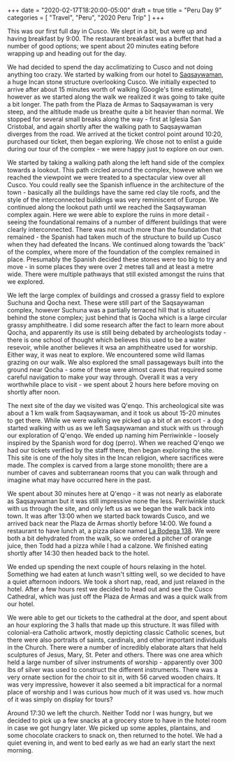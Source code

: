 +++
date = "2020-02-17T18:20:00-05:00"
draft = true
title = "Peru Day 9"
categories = [ "Travel", "Peru", "2020 Peru Trip" ]
+++

This was our first full day in Cusco. We slept in a bit, but were up and having breakfast by 9:00. The restaurant breakfast was a buffet that had a number of good options; we spent about 20 minutes eating before wrapping up and heading out for the day.

We had decided to spend the day acclimatizing to Cusco and not doing anything too crazy. We started by walking from our hotel to [Saqsaywaman](https://en.wikipedia.org/wiki/Sacsayhuam%C3%A1n), a huge Incan stone structure overlooking Cusco. We initially expected to arrive after about 15 minutes worth of walking (Google's time estimate), however as we started along the walk we realized it was going to take quite a bit longer. The path from the Plaza de Armas to Saqsaywaman is very steep, and the altitude made us breathe quite a bit heavier than normal. We stopped for several small breaks along the way - first at Iglesia San Cristobal, and again shortly after the walking path to Saqsaywaman diverges from the road. We arrived at the ticket control point around 10:20, purchased our ticket, then began exploring. We chose not to enlist a guide during our tour of the complex - we were happy just to explore on our own.

We started by taking a walking path along the left hand side of the complex towards a lookout. This path circled around the complex, howeve when we reached the viewpoint we were treated to a spectacular view over all Cusco. You could really see the Spanish influence in the architecture of the town - basically all the buildings have the same red clay tile roofs, and the style of the interconnected buildings was very reminiscent of Europe. We continued along the lookout path until we reached the Saqsaywaman complex again. Here we were able to explore the ruins in more detail - seeing the foundational remains of a number of different buildings that were clearly interconnected. There was not much more than the foundation that remained - the Spanish had taken much of the structure to build up Cusco when they had defeated the Incans. We continued along towards the 'back' of the complex, where more of the foundation of the complex remained in place. Presumably the Spanish decided these stones were too big to try and move - in some places they were over 2 metres tall and at least a metre wide. There were multiple pathways that still existed amongst the ruins that we explored.

We left the large complex of buildings and crossed a grassy field to explore Suchuna and Qocha next. These were still part of the Saqsaywaman complex, however Suchuna was a partially terraced hill that is situated behind the stone complex; just behind that is Qocha which is a large circular grassy amphitheatre. I did some research after the fact to learn more about Qocha, and apparently its use is still being debated by archeologists today - there is one school of thought which believes this used to be a water resevoir, while another believes it wsa an amphitheatre used for worship. Either way, it was neat to explore. We encountered some wild llamas grazing on our walk. We also explored the small passageways built into the ground near Qocha - some of these were almost caves that required some careful navigation to make your way through. Overall it was a very worthwhile place to visit - we spent about 2 hours here before moving on shortly after noon.

The next site of the day we visited was Q'enqo. This archeological site was about a 1 km walk from Saqsaywaman, and it took us about 15-20 minutes to get there. While we were walking we picked up a bit of an escort - a dog started walking with us as we left Saqsaywaman and stuck with us through our exploration of Q'enqo. We ended up naming him Perriwinkle - loosely inspired by the Spanish word for dog (perro). When we reached Q'enqo we had our tickets verified by the staff there, then began exploring the site. This site is one of the holy sites in the Incan religion, where sacrifices were made. The complex is carved from a large stone monolith; there are a number of caves and subterranean rooms that you can walk through and imagine what may have occurred here in the past.

We spent about 30 minutes here at Q'enqo - it was not nearly as elaborate as Saqsaywaman but it was still impressive none the less. Perriwinkle stuck with us through the site, and only left us as we began the walk back into town. It was after 13:00 when we started back towards Cusco, and we arrived back near the Plaza de Armas shortly before 14:00. We found a restaurant to have lunch at, a pizza place named [La Bodega 138](https://www.labodega138.com/). We were both a bit dehydrated from the walk, so we ordered a pitcher of orange juice, then Todd had a pizza while I had a calzone. We finished eating shortly after 14:30 then headed back to the hotel.

We ended up spending the next couple of hours relaxing in the hotel. Something we had eaten at lunch wasn't sitting well, so we decided to have a quiet afternoon indoors. We took a short nap, read, and just relaxed in the hotel. After a few hours rest we decided to head out and see the Cusco Cathedral, which was just off the Plaza de Armas and was a quick walk from our hotel.

We were able to get our tickets to the cathedral at the door, and spent about an hour exploring the 3 halls that made up this structure. It was filled with colonial-era Catholic artwork, mostly depicting classic Catholic scenes, but there were also portraits of saints, cardinals, and other important individuals in the Church. There were a number of incredibly elaborate altars that held sculptures of Jesus, Mary, St. Peter and others. There was one area which held a large number of silver instruments of worship - apparently over 300 lbs of silver was used to construct the different instruments. There was a very ornate section for the choir to sit in, with 56 carved wooden chairs. It was very impressive, however it also seemed a bit impractical for a normal place of worship and I was curious how much of it was used vs. how much of it was simply on display for tours?

Around 17:30 we left the church. Neither Todd nor I was hungry, but we decided to pick up a few snacks at a grocery store to have in the hotel room in case we got hungry later. We picked up some apples, plantains, and some chocolate crackers to snack on, then returned to the hotel. We had a quiet evening in, and went to bed early as we had an early start the next morning.


